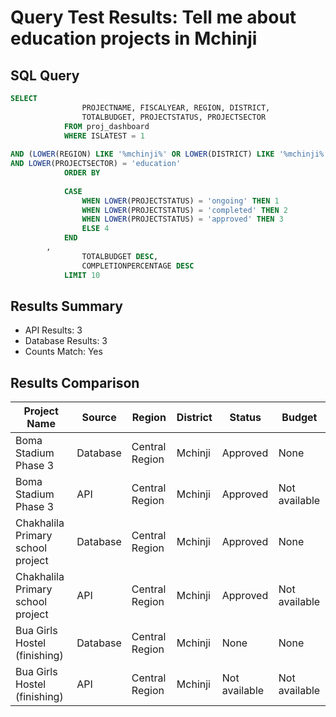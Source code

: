 # Query Test Results: Tell me about education projects in Mchinji

## SQL Query
```sql
SELECT 
                PROJECTNAME, FISCALYEAR, REGION, DISTRICT,
                TOTALBUDGET, PROJECTSTATUS, PROJECTSECTOR
            FROM proj_dashboard
            WHERE ISLATEST = 1
        
AND (LOWER(REGION) LIKE '%mchinji%' OR LOWER(DISTRICT) LIKE '%mchinji%')
AND LOWER(PROJECTSECTOR) = 'education'
            ORDER BY 
                
            CASE 
                WHEN LOWER(PROJECTSTATUS) = 'ongoing' THEN 1
                WHEN LOWER(PROJECTSTATUS) = 'completed' THEN 2
                WHEN LOWER(PROJECTSTATUS) = 'approved' THEN 3
                ELSE 4
            END
        ,
                TOTALBUDGET DESC,
                COMPLETIONPERCENTAGE DESC
            LIMIT 10
```

## Results Summary
* API Results: 3
* Database Results: 3
* Counts Match: Yes

## Results Comparison

| Project Name | Source | Region | District | Status | Budget |
|--------------|---------|---------|-----------|---------|----------|
| Boma Stadium Phase 3 | Database | Central Region | Mchinji | Approved | None |
| Boma Stadium Phase 3 | API | Central Region | Mchinji | Approved | Not available |
| Chakhalila Primary school project | Database | Central Region | Mchinji | Approved | None |
| Chakhalila Primary school project | API | Central Region | Mchinji | Approved | Not available |
| Bua Girls Hostel (finishing) | Database | Central Region | Mchinji | None | None |
| Bua Girls Hostel (finishing) | API | Central Region | Mchinji | Not available | Not available |
